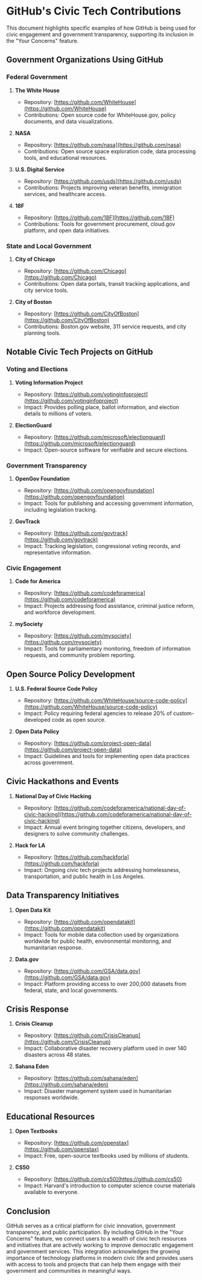 # GitHub's Civic Tech Contributions

This document highlights specific examples of how GitHub is being used for civic engagement and government transparency, supporting its inclusion in the "Your Concerns" feature.

## Government Organizations Using GitHub

### Federal Government

1. **The White House**
   - Repository: [https://github.com/WhiteHouse](https://github.com/WhiteHouse)
   - Contributions: Open source code for WhiteHouse.gov, policy documents, and data visualizations.

2. **NASA**
   - Repository: [https://github.com/nasa](https://github.com/nasa)
   - Contributions: Open source space exploration code, data processing tools, and educational resources.

3. **U.S. Digital Service**
   - Repository: [https://github.com/usds](https://github.com/usds)
   - Contributions: Projects improving veteran benefits, immigration services, and healthcare access.

4. **18F**
   - Repository: [https://github.com/18F](https://github.com/18F)
   - Contributions: Tools for government procurement, cloud.gov platform, and open data initiatives.

### State and Local Government

1. **City of Chicago**
   - Repository: [https://github.com/Chicago](https://github.com/Chicago)
   - Contributions: Open data portals, transit tracking applications, and city service tools.

2. **City of Boston**
   - Repository: [https://github.com/CityOfBoston](https://github.com/CityOfBoston)
   - Contributions: Boston.gov website, 311 service requests, and city planning tools.

## Notable Civic Tech Projects on GitHub

### Voting and Elections

1. **Voting Information Project**
   - Repository: [https://github.com/votinginfoproject](https://github.com/votinginfoproject)
   - Impact: Provides polling place, ballot information, and election details to millions of voters.

2. **ElectionGuard**
   - Repository: [https://github.com/microsoft/electionguard](https://github.com/microsoft/electionguard)
   - Impact: Open-source software for verifiable and secure elections.

### Government Transparency

1. **OpenGov Foundation**
   - Repository: [https://github.com/opengovfoundation](https://github.com/opengovfoundation)
   - Impact: Tools for publishing and accessing government information, including legislation tracking.

2. **GovTrack**
   - Repository: [https://github.com/govtrack](https://github.com/govtrack)
   - Impact: Tracking legislation, congressional voting records, and representative information.

### Civic Engagement

1. **Code for America**
   - Repository: [https://github.com/codeforamerica](https://github.com/codeforamerica)
   - Impact: Projects addressing food assistance, criminal justice reform, and workforce development.

2. **mySociety**
   - Repository: [https://github.com/mysociety](https://github.com/mysociety)
   - Impact: Tools for parliamentary monitoring, freedom of information requests, and community problem reporting.

## Open Source Policy Development

1. **U.S. Federal Source Code Policy**
   - Repository: [https://github.com/WhiteHouse/source-code-policy](https://github.com/WhiteHouse/source-code-policy)
   - Impact: Policy requiring federal agencies to release 20% of custom-developed code as open source.

2. **Open Data Policy**
   - Repository: [https://github.com/project-open-data](https://github.com/project-open-data)
   - Impact: Guidelines and tools for implementing open data practices across government.

## Civic Hackathons and Events

1. **National Day of Civic Hacking**
   - Repository: [https://github.com/codeforamerica/national-day-of-civic-hacking](https://github.com/codeforamerica/national-day-of-civic-hacking)
   - Impact: Annual event bringing together citizens, developers, and designers to solve community challenges.

2. **Hack for LA**
   - Repository: [https://github.com/hackforla](https://github.com/hackforla)
   - Impact: Ongoing civic tech projects addressing homelessness, transportation, and public health in Los Angeles.

## Data Transparency Initiatives

1. **Open Data Kit**
   - Repository: [https://github.com/opendatakit](https://github.com/opendatakit)
   - Impact: Tools for mobile data collection used by organizations worldwide for public health, environmental monitoring, and humanitarian response.

2. **Data.gov**
   - Repository: [https://github.com/GSA/data.gov](https://github.com/GSA/data.gov)
   - Impact: Platform providing access to over 200,000 datasets from federal, state, and local governments.

## Crisis Response

1. **Crisis Cleanup**
   - Repository: [https://github.com/CrisisCleanup](https://github.com/CrisisCleanup)
   - Impact: Collaborative disaster recovery platform used in over 140 disasters across 48 states.

2. **Sahana Eden**
   - Repository: [https://github.com/sahana/eden](https://github.com/sahana/eden)
   - Impact: Disaster management system used in humanitarian responses worldwide.

## Educational Resources

1. **Open Textbooks**
   - Repository: [https://github.com/openstax](https://github.com/openstax)
   - Impact: Free, open-source textbooks used by millions of students.

2. **CS50**
   - Repository: [https://github.com/cs50](https://github.com/cs50)
   - Impact: Harvard's introduction to computer science course materials available to everyone.

## Conclusion

GitHub serves as a critical platform for civic innovation, government transparency, and public participation. By including GitHub in the "Your Concerns" feature, we connect users to a wealth of civic tech resources and initiatives that are actively working to improve democratic engagement and government services. This integration acknowledges the growing importance of technology platforms in modern civic life and provides users with access to tools and projects that can help them engage with their government and communities in meaningful ways.